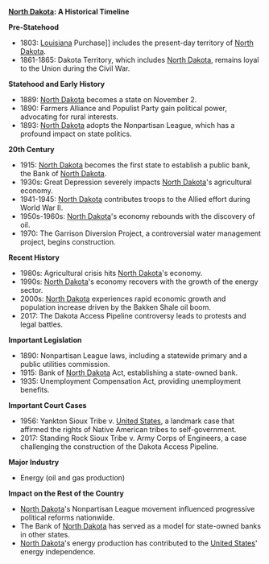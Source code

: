 **[North Dakota](./../North-Dakota/): A Historical Timeline**

**Pre-Statehood**

* 1803: [Louisiana](./../Louisiana/) Purchase]] includes the present-day territory of [North Dakota](./../North-Dakota/).
* 1861-1865: Dakota Territory, which includes [North Dakota](./../North-Dakota/), remains loyal to the Union during the Civil War.

**Statehood and Early History**

* 1889: [North Dakota](./../North-Dakota/) becomes a state on November 2.
* 1890: Farmers Alliance and Populist Party gain political power, advocating for rural interests.
* 1893: [North Dakota](./../North-Dakota/) adopts the Nonpartisan League, which has a profound impact on state politics.

**20th Century**

* 1915: [North Dakota](./../North-Dakota/) becomes the first state to establish a public bank, the Bank of [North Dakota](./../North-Dakota/).
* 1930s: Great Depression severely impacts [North Dakota](./../North-Dakota/)'s agricultural economy.
* 1941-1945: [North Dakota](./../North-Dakota/) contributes troops to the Allied effort during World War II.
* 1950s-1960s: [North Dakota](./../North-Dakota/)'s economy rebounds with the discovery of oil.
* 1970: The Garrison Diversion Project, a controversial water management project, begins construction.

**Recent History**

* 1980s: Agricultural crisis hits [North Dakota](./../North-Dakota/)'s economy.
* 1990s: [North Dakota](./../North-Dakota/)'s economy recovers with the growth of the energy sector.
* 2000s: [North Dakota](./../North-Dakota/) experiences rapid economic growth and population increase driven by the Bakken Shale oil boom.
* 2017: The Dakota Access Pipeline controversy leads to protests and legal battles.

**Important Legislation**

* 1890: Nonpartisan League laws, including a statewide primary and a public utilities commission.
* 1915: Bank of [North Dakota](./../North-Dakota/) Act, establishing a state-owned bank.
* 1935: Unemployment Compensation Act, providing unemployment benefits.

**Important Court Cases**

* 1956: Yankton Sioux Tribe v. [United States](./../United-States/), a landmark case that affirmed the rights of Native American tribes to self-government.
* 2017: Standing Rock Sioux Tribe v. Army Corps of Engineers, a case challenging the construction of the Dakota Access Pipeline.

**Major Industry**

* Energy (oil and gas production)

**Impact on the Rest of the Country**

* [North Dakota](./../North-Dakota/)'s Nonpartisan League movement influenced progressive political reforms nationwide.
* The Bank of [North Dakota](./../North-Dakota/) has served as a model for state-owned banks in other states.
* [North Dakota](./../North-Dakota/)'s energy production has contributed to the [United States](./../United-States/)' energy independence.